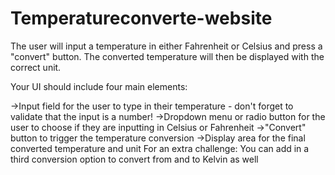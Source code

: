# Temperatureconverte-website
The user will input a temperature in either Fahrenheit or Celsius and press a "convert" button. The converted temperature will then be displayed with the correct unit.

Your UI should include four main elements:

->Input field for the user to type in their temperature - don't forget to validate that the input is a number!
->Dropdown menu or radio button for the user to choose if they are inputting in Celsius or Fahrenheit
->"Convert" button to trigger the temperature conversion
->Display area for the final converted temperature and unit
For an extra challenge: You can add in a third conversion option to convert from and to Kelvin as well
